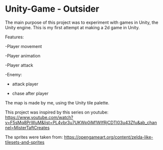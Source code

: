 # Unity-Game - Outsider

The main purpose of this project was to experiment with games in Unity, the Unity engine.
This is my first attempt at making a 2d game in Unity.

Features: 
  
  -Player movement
  
  -Player animation
  
  -Player attack
  
  -Enemy: 
      
   - attack player
   
   - chase after player

The map is made by me, using the Unity tile palette.

This project was inspired by this series on youtube:
https://www.youtube.com/watch?v=F5sMq8PrWuM&list=PL4vbr3u7UKWp0iM1WIfRjCDTI03u43Zfu&ab_channel=MisterTaftCreates

The sprites were taken from:
https://opengameart.org/content/zelda-like-tilesets-and-sprites
